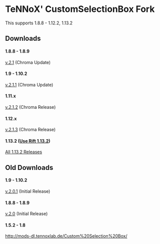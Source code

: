 # TeNNoX' CustomSelectionBox Fork

This supports 1.8.8 - 1.12.2, 1.13.2 <br />

## Downloads
#### 1.8.8 - 1.8.9
[v.2.1](https://github.com/shedaniel/CustomSelectionBox-Fork/releases/download/v.2.1/CustomSelectionBox_2.1.jar) (Chroma Update)
#### 1.9 - 1.10.2
[v.2.1.1](https://github.com/shedaniel/CustomSelectionBox-Fork/releases/download/v.2.1.1/CustomSelectionBox-2.1.1.jar) (Chroma Update)
#### 1.11.x
[v.2.1.2](https://github.com/shedaniel/CustomSelectionBox-Fork/releases/download/v.2.1.2/CustomSelectionBox-2.1.2.jar) (Chroma Release)
#### 1.12.x
[v.2.1.3](https://github.com/shedaniel/CustomSelectionBox-Fork/releases/download/v.2.1.3/CustomSelectionBox-2.1.3.jar) (Chroma Release)
#### 1.13.2 ([Use Rift 1.13.2](https://github.com/Chocohead/Rift))
[All 1.13.2 Releases](https://github.com/shedaniel/CustomSelectionBox-Rift/releases/tag/v.2.1.4)

## Old Downloads
#### 1.9 - 1.10.2
[v.2.0.1](https://github.com/shedaniel/CustomSelectionBox-Fork/releases/download/v.2.0.1/CustomSelectionBox-2.0.1.jar) (Initial Release)
#### 1.8.8 - 1.8.9
[v.2.0](https://github.com/shedaniel/CustomSelectionBox-Fork/releases/download/v.2.0/CustomSelectionBox_1.8.8-1.8.9.jar) (Initial Release)
#### 1.5.2 - 1.8
http://mods-dl.tennoxlab.de/Custom%20Selection%20Box/
